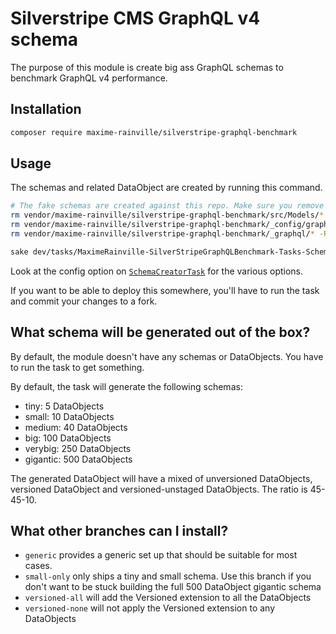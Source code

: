 # Silverstripe CMS GraphQL v4 schema

The purpose of this module is create big ass GraphQL schemas to benchmark GraphQL v4 performance.

## Installation
```bash
composer require maxime-rainville/silverstripe-graphql-benchmark
```

## Usage

The schemas and related DataObject are created by running this command.
```bash
# The fake schemas are created against this repo. Make sure you remove any pre-existing schema first
rm vendor/maxime-rainville/silverstripe-graphql-benchmark/src/Models/*.php
rm vendor/maxime-rainville/silverstripe-graphql-benchmark/_config/graphql.yml
rm vendor/maxime-rainville/silverstripe-graphql-benchmark/_graphql/* -R

sake dev/tasks/MaximeRainville-SilverStripeGraphQLBenchmark-Tasks-SchemaCreatorTask "" flush=all
```

Look at the config option on [`SchemaCreatorTask`](src/Tasks/SchemaCreatorTask.php) for the various options.

If you want to be able to deploy this somewhere, you'll have to run the task and commit your changes to a fork.

## What schema will be generated out of the box?
By default, the module doesn't have any schemas or DataObjects. You have to run the task to get something.

By default, the task will generate the following schemas:
- tiny: 5 DataObjects
- small: 10 DataObjects
- medium: 40 DataObjects
- big: 100 DataObjects
- verybig: 250 DataObjects
- gigantic: 500 DataObjects

The generated DataObject will have a mixed of unversioned DataObjects, versioned DataObject and versioned-unstaged DataObjects. The ratio is 45-45-10. 

## What other branches can I install?
- `generic` provides a generic set up that should be suitable for most cases.
- `small-only` only ships a tiny and small schema. Use this branch if you don't want to be stuck building the full 500 DataObject gigantic schema
- `versioned-all` will add the Versioned extension to all the DataObjects
- `versioned-none` will not apply the Versioned extension to any DataObjects
